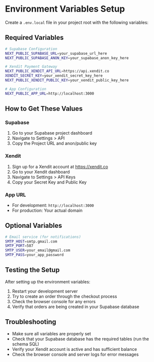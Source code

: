 # Environment Variables Setup

Create a `.env.local` file in your project root with the following variables:

## Required Variables

```bash
# Supabase Configuration
NEXT_PUBLIC_SUPABASE_URL=your_supabase_url_here
NEXT_PUBLIC_SUPABASE_ANON_KEY=your_supabase_anon_key_here

# Xendit Payment Gateway
NEXT_PUBLIC_XENDIT_API_URL=https://api.xendit.co
XENDIT_SECRET_KEY=your_xendit_secret_key_here
NEXT_PUBLIC_XENDIT_PUBLIC_KEY=your_xendit_public_key_here

# App Configuration
NEXT_PUBLIC_APP_URL=http://localhost:3000
```

## How to Get These Values

### Supabase

1. Go to your Supabase project dashboard
2. Navigate to Settings > API
3. Copy the Project URL and anon/public key

### Xendit

1. Sign up for a Xendit account at https://xendit.co
2. Go to your Xendit dashboard
3. Navigate to Settings > API Keys
4. Copy your Secret Key and Public Key

### App URL

- For development: `http://localhost:3000`
- For production: Your actual domain

## Optional Variables

```bash
# Email service (for notifications)
SMTP_HOST=smtp.gmail.com
SMTP_PORT=587
SMTP_USER=your_email@gmail.com
SMTP_PASS=your_app_password
```

## Testing the Setup

After setting up the environment variables:

1. Restart your development server
2. Try to create an order through the checkout process
3. Check the browser console for any errors
4. Verify that orders are being created in your Supabase database

## Troubleshooting

- Make sure all variables are properly set
- Check that your Supabase database has the required tables (run the schema SQL)
- Verify your Xendit account is active and has sufficient balance
- Check the browser console and server logs for error messages
